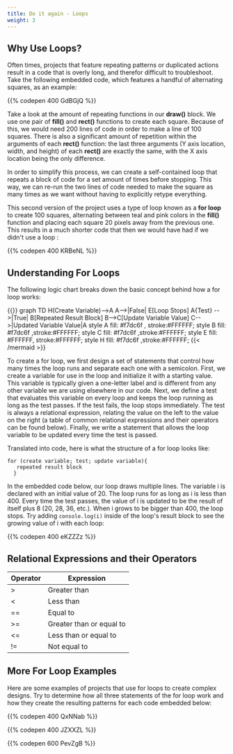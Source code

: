 ```yaml
---
title: Do it again - Loops
weight: 3
---
```

## Why Use Loops?

Often times, projects that feature repeating patterns or duplicated actions result in a code that is overly long, and therefor difficult to troubleshoot. Take the following embedded code, which features a handful of alternating squares, as an example:

{{% codepen 400 GdBGjQ %}}

Take a look at the amount of repeating functions in our **draw()** block. We use one pair of **fill()** and **rect()** functions to create each square. Because of this, we would need 200 lines of code in order to make a line of 100 squares. There is also a significant amount of repetition within the arguments of each **rect()** function: the last three arguments (Y axis location, width, and height) of each **rect()** are exactly the same, with the X axis location being the only difference.

In order to simplify this process, we can create a self-contained loop that repeats a block of code for a set amount of times before stopping. This way, we can re-run the two lines of code needed to make the square as many times as we want without having to explicitly retype everything. 

This second version of the project uses a type of loop known as a **for loop** to create 100 squares, alternating between teal and pink colors in the **fill()** function and placing each square 20 pixels away from the previous one. This results in a much shorter code that then we would have had if we didn't use a loop :

{{% codepen 400 KRBeNL %}}

## Understanding For Loops

The following logic chart breaks down the basic concept behind how a for loop works:

{{<mermaid align="center">}}
graph TD 
H(Create Variable)-->A
 A-->|False| E[Loop Stops]
A{Test} -->|True| B[Repeated Result Block]
B-->C[Update Variable Value]
C-->|Updated Variable Value|A
style A fill:  #f7dc6f , stroke:#FFFFFF;
style B fill:  #f7dc6f ,stroke:#FFFFFF;
style C fill:  #f7dc6f ,stroke:#FFFFFF;
style E fill: #FFFFFF, stroke:#FFFFFF;
style H fill:  #f7dc6f ,stroke:#FFFFFF;
{{< /mermaid >}}

To create a for loop, we first design a set of statements that control how many times the loop runs and separate each one with a semicolon. First, we create a variable for use in the loop and initialize it with a starting value. This variable is typically given a one-letter label and is different from any other variable we are using elsewhere in our code. Next, we define a test that evaluates this variable on every loop and keeps the loop running as long as the test passes. If the test fails, the loop stops immediately. The test is always a relational expression, relating the value on the left to the value on the right (a table of common relational expressions and their operators can be found below). Finally, we write a statement that allows the loop variable to be updated every time the test is passed. 

Translated into code, here is what the structure of a for loop looks like:

```
for (create variable; test; update variable){
   repeated result block
  }
```

In the embedded code below, our loop draws multiple lines. The variable i is declared with an initial value of 20. The loop runs for as long as i is less than 400. Every time the test passes, the value of i is updated to be the result of itself plus 8 (20, 28, 36, etc.). When i grows to be bigger than 400, the loop stops. Try adding `console.log(i)` inside of the loop's result block to see the growing value of i with each loop:

{{% codepen 400 eKZZZz %}}

## Relational Expressions and their Operators

| Operator | Expression               |
| -------- | ------------------------ |
| \>       | Greater than             |
| <        | Less than                |
| \==      | Equal to                 |
| \>=      | Greater than or equal to |
| <=       | Less than or equal to    |
| !=       | Not equal to             |



## More For Loop Examples

Here are some examples of projects that use for loops to create complex designs. Try to determine how all three statements of the for loop work and how they create the resulting patterns for each code embedded below:

{{% codepen 400 QxNNab %}}

{{% codepen 400 JZXXZL %}} 

{{% codepen 600 PevZgB %}}
